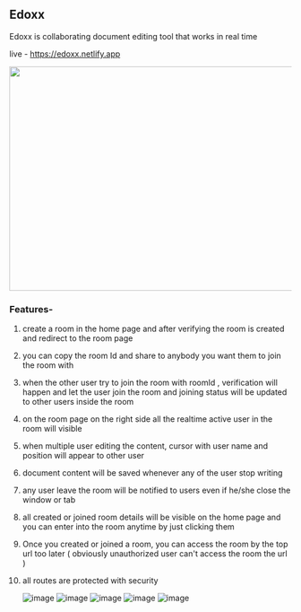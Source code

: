 ## Edoxx

Edoxx is collaborating document editing tool that works in real time

live - https://edoxx.netlify.app

<img src="./client/src/assets/demo.gif" width="800" height="400" />

### Features-

1. create a room in the home page and after verifying the room is created and redirect to the room page

2. you can copy the room Id and share to anybody you want them to join the room with

3. when the other user try to join the room with roomId , verification will happen and let the user join the room and joining status will be updated to other users inside the room

4. on the room page on the right side all the realtime active user in the room will visible

5. when multiple user editing the content, cursor with user name and position will appear to other user

6. document content will be saved whenever any of the user stop writing

7. any user leave the room will be notified to users even if he/she close the window or tab

8. all created or joined room details will be visible on the home page and you can enter into the room anytime by just clicking them

9. Once you created or joined a room,  you can access the room  by the top url too later ( obviously unauthorized user can't access the room the url )

10. all routes are protected with security

    ![image](https://github.com/sahilsaif12/Edoxx/assets/91179915/459438b9-aa39-48a1-b3e8-3594f4972cfb)
    ![image](https://github.com/sahilsaif12/Edoxx/assets/91179915/a44a6cec-fcf4-4ad1-a946-3e5109369350)
    ![image](https://github.com/sahilsaif12/Edoxx/assets/91179915/2df7a302-a55c-40a4-bd13-94f2a75a1137)
    ![image](https://github.com/sahilsaif12/Edoxx/assets/91179915/3f60771b-a25a-4169-b706-291aaebb1c4f)
    ![image](https://github.com/sahilsaif12/Edoxx/assets/91179915/83372a3c-1573-4a8d-8b1e-053e6dc006c9)
    